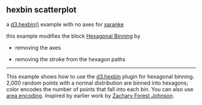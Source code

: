 ## hexbin scatterplot

a [d3.hexbin()](https://github.com/d3/d3-plugins/tree/master/hexbin) example with no axes for [xaranke](http://bl.ocks.org/xaranke)

this example modifies the block [Hexagonal Binning](http://bl.ocks.org/mbostock/4248145) by

+ removing the axes

+ removing the stroke from the hexagon paths

---

This example shows how to use the [d3.hexbin](https://github.com/d3/d3-plugins/tree/master/hexbin) plugin for hexagonal binning. 2,000 random points with a normal distribution are binned into hexagons; color encodes the number of points that fall into each bin. You can also use [area encoding](../4248146). Inspired by earlier work by [Zachary Forest Johnson](http://indiemaps.com/blog/2011/10/hexbins/).
